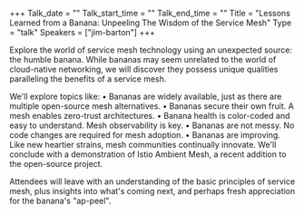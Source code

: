 +++
Talk_date = ""
Talk_start_time = ""
Talk_end_time = ""
Title = "Lessons Learned from a Banana: Unpeeling The Wisdom of the Service Mesh"
Type = "talk"
Speakers = ["jim-barton"]
+++

Explore the world of service mesh technology using an unexpected source: the humble banana. While bananas may seem unrelated to the world of cloud-native networking, we will discover they possess unique qualities paralleling the benefits of a service mesh.

We'll explore topics like:
• Bananas are widely available, just as there are multiple open-source mesh alternatives.
• Bananas secure their own fruit. A mesh enables zero-trust architectures.
• Banana health is color-coded and easy to understand. Mesh observability is key.
• Bananas are not messy. No code changes are required for mesh adoption.
• Bananas are improving. Like new heartier strains, mesh communities continually innovate. We'll conclude with a demonstration of Istio Ambient Mesh, a recent addition to the open-source project.

Attendees will leave with an understanding of the basic principles of service mesh, plus insights into what's coming next, and perhaps fresh appreciation for the banana's "ap-peel".
